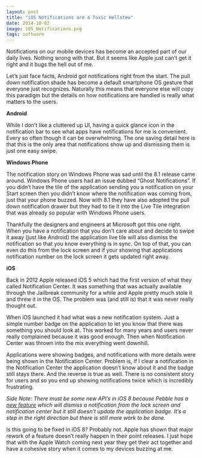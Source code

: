 ```yaml
---
layout: post
title: "iOS Notifications are a Toxic Hellstew"
date: 2014-10-02
image: iOS_Notifications.png
tags: software
---
```


Notifications on our mobile devices has become an accepted part of our daily lives. Nothing wrong with that. But it seems like Apple just can’t get it right and it bugs the hell out of me.

Let’s just face facts, Android got notifications right from the start. The pull down notification shade has become a default smartphone OS gesture that everyone just recognizes. Naturally this means that everyone else will copy this paradigm but the details on how notifications are handled is really what matters to the users.

**Android**

While I don’t like a cluttered up UI, having a quick glance icon in the notification bar to see what apps have notifications for me is convenient. Every so often though it can be overwhelming. The one saving detail here is that this is the only area that notifications show up and dismissing them is just one easy swipe.

**Windows Phone**

The notification story on Windows Phone was sad until the 8.1 release came around. Windows Phone users had an issue dubbed “Ghost Notifications”. If you didn’t have the tile of the application sending you a notification on your Start screen then you didn’t know where the notification was coming from, just that your phone buzzed. Now with 8.1 they have also adopted the pull down notification drawer but they had to tie it into the Live Tile integration that was already so popular with Windows Phone users.

Thankfully the designers and engineers at Microsoft got this one right. When you have a notification that you don’t care about and decide to swipe it away (just like Android) the application live tile will also dismiss the notification so that you know everything is in sync. On top of that, you can even do this from the lock screen and if your showing that applications notification number on the lock screen it gets updated right away.

**iOS**

Back in 2012 Apple released iOS 5 which had the first version of what they called Notification Center. It was something that was actually available through the Jailbreak community for a while and Apple pretty much stole it and threw it in the OS. The problem was (and still is) that it was never really thought out.

When iOS launched it had what was a new notification system. Just a simple number badge on the application to let you know that there was something you should look at. This worked for many years and users never really complained because it was good enough. Then when Notification Center was thrown into the mix everything went downhill.

Applications were showing badges, and notifications with more details were being shown in the Notification Center. Problem is, if I clear a notification in the Notification Center the application doesn’t know about it and the badge still stays there. And the reverse is true as well. There is no consistent story for users and so you end up showing notifications twice which is incredibly frustrating.

_Side Note: There must be some new API’s in iOS 8 because Pebble has a [new feature](https://tomarra.com/2014/09/24/Pebble-2.5/) which will dismiss a notification from the lock screen and notification center but it still doesn’t update the application badge. It’s a step in the right direction but there is still more work to be done._

Is this going to be fixed in iOS 8? Probably not. Apple has shown that major rework of a feature doesn’t really happen in their point releases. I just hope that with the Apple Watch coming next year they get their act together and have a cohesive story when it comes to my devices buzzing at me.

